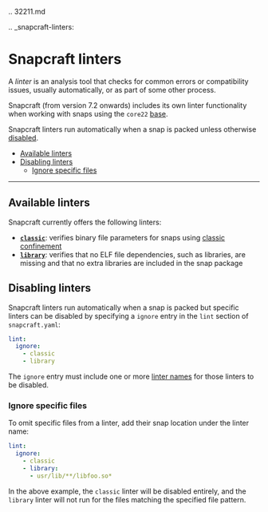 .. 32211.md

.. _snapcraft-linters:

# Snapcraft linters

A _linter_ is an analysis tool that checks for common errors or compatibility issues, usually automatically, or as part of some other process.

Snapcraft (from version 7.2 onwards) includes its own  linter functionality when working with snaps using the `core22` [base](base-snaps.md).

Snapcraft linters run automatically when a snap is packed unless otherwise [disabled](#snapcraft-linters-heading--disabled).

- [Available linters](#snapcraft-linters-heading--linters)
- [Disabling linters](#snapcraft-linters-heading--disable)
  -  [Ignore specific files](#snapcraft-linters-heading--disable-files)
---

<h2 id='snapcraft-linters-heading--linters'>Available linters</h2>

Snapcraft currently offers the following linters:

- **[`classic`](classic-linter.md)**: verifies binary file parameters for snaps using [classic confinement](snap-confinement.md)
- **[`library`](library-linter.md)**: verifies that no ELF file dependencies, such as libraries, are missing and that no extra libraries are included in the snap package

<h2 id='snapcraft-linters-heading--disable'>Disabling linters</h2>

Snapcraft linters run automatically when a snap is packed but specific linters can be disabled by specifying a `ignore` entry in the `lint` section of `snapcraft.yaml`:

```yaml
lint:
  ignore:
    - classic
    - library
```

The `ignore` entry must include one or more [linter names](#snapcraft-linters-heading--linters) for those linters to be disabled.

<h3 id='snapcraft-linters-heading--disable-files'>Ignore specific files</h3>

To omit specific files from a linter, add their snap location under the linter name:

```yaml
lint:
  ignore:
    - classic
    - library:
      - usr/lib/**/libfoo.so*
```

In the above example, the `classic` linter will be disabled entirely, and the `library` linter will not run for the files matching the specified file pattern.